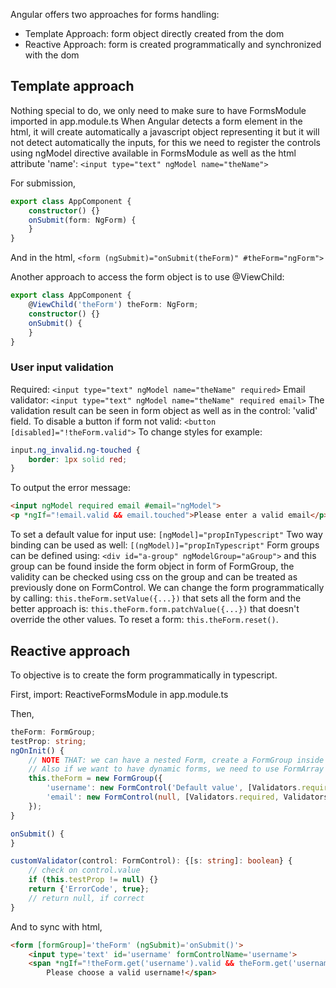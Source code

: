 Angular offers two approaches for forms handling:
- Template Approach: form object directly created from the dom
- Reactive Approach: form is created programmatically and synchronized with the dom

## Template approach
Nothing special to do, we only need to make sure to have FormsModule imported in app.module.ts
When Angular detects a form element in the html, it will create automatically a javascript object representing it but it will not detect automatically the inputs, for this we need to register the controls using ngModel directive available in FormsModule as well as the html attribute 'name':
`<input type="text" ngModel name="theName">`

For submission,
```typescript
export class AppComponent {
    constructor() {}
    onSubmit(form: NgForm) {
    }
}
```
And in the html,
`<form (ngSubmit)="onSubmit(theForm)" #theForm="ngForm">`

Another approach to access the form object is to use @ViewChild:
```typescript
export class AppComponent {
    @ViewChild('theForm') theForm: NgForm;
    constructor() {}
    onSubmit() {
    }
}
```

### User input validation
Required: `<input type="text" ngModel name="theName" required>`
Email validator: `<input type="text" ngModel name="theName" required email>`
The validation result can be seen in form object as well as in the control: 'valid' field.
To disable a button if form not valid: `<button [disabled]="!theForm.valid">`
To change styles for example:
```css
input.ng_invalid.ng-touched {
    border: 1px solid red;
}
```
To output the error message:
```html
<input ngModel required email #email="ngModel">
<p *ngIf="!email.valid && email.touched">Please enter a valid email</p>
```
To set a default value for input use: `[ngModel]="propInTypescript"`
Two way binding can be used as well: `[(ngModel)]="propInTypescript"`
Form groups can be defined using: `<div id="a-group" ngModelGroup="aGroup">` and this group can be found inside the form object in form of FormGroup, the validity can be checked using css on the group and can be treated as previously done on FormControl.
We can change the form programmatically by calling: `this.theForm.setValue({...})` that sets all the form and the better approach is: `this.theForm.form.patchValue({...})` that doesn't override the other values.
To reset a form: `this.theForm.reset()`.

## Reactive approach

To objective is to create the form programmatically in typescript.

First, import: ReactiveFormsModule in app.module.ts

Then,
```typescript
theForm: FormGroup;
testProp: string;
ngOnInit() { 
    // NOTE THAT: we can have a nested Form, create a FormGroup inside the FormGroup and in html we need to use: <div formGroupName='nestedFormGroupName'>
    // Also if we want to have dynamic forms, we need to use FormArray and add ngFor in html to create and synchronize html control with FormControl.
    this.theForm = new FormGroup({
        'username': new FormControl('Default value', [Validators.required, this.customValidator.bind(this)]), // bind(this) because in the validator we are using class property and the validator is called from the outside.
        'email': new FormControl(null, [Validators.required, Validators.email])
    });
}

onSubmit() {
}

customValidator(control: FormControl): {[s: string]: boolean} {
    // check on control.value
    if (this.testProp != null) {}
    return {'ErrorCode', true};
    // return null, if correct
}

```
And to sync with html,
```html
<form [formGroup]='theForm' (ngSubmit)='onSubmit()'>
    <input type='text' id='username' formControlName='username'>
    <span *ngIf="!theForm.get('username').valid && theForm.get('username').touched">
        Please choose a valid username!</span>
```
